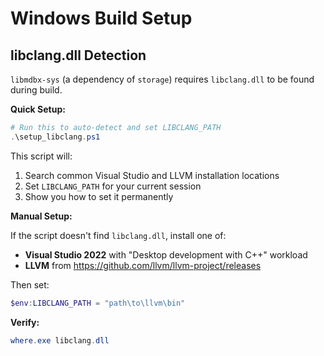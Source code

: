 # Windows Build Setup

## libclang.dll Detection

`libmdbx-sys` (a dependency of `storage`) requires `libclang.dll` to be found during build.

**Quick Setup:**

```powershell
# Run this to auto-detect and set LIBCLANG_PATH
.\setup_libclang.ps1
```

This script will:
1. Search common Visual Studio and LLVM installation locations
2. Set `LIBCLANG_PATH` for your current session
3. Show you how to set it permanently

**Manual Setup:**

If the script doesn't find `libclang.dll`, install one of:
- **Visual Studio 2022** with "Desktop development with C++" workload
- **LLVM** from https://github.com/llvm/llvm-project/releases

Then set:
```powershell
$env:LIBCLANG_PATH = "path\to\llvm\bin"
```

**Verify:**
```powershell
where.exe libclang.dll
```

